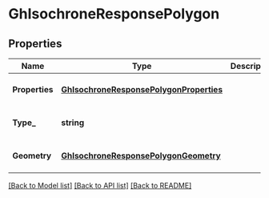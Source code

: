# GhIsochroneResponsePolygon

## Properties
Name | Type | Description | Notes
------------ | ------------- | ------------- | -------------
**Properties** | [**GhIsochroneResponsePolygonProperties**](GHIsochroneResponsePolygon_properties.md) |  | [optional] [default to null]
**Type_** | **string** |  | [optional] [default to null]
**Geometry** | [**GhIsochroneResponsePolygonGeometry**](GHIsochroneResponsePolygon_geometry.md) |  | [optional] [default to null]

[[Back to Model list]](../README.md#documentation-for-models) [[Back to API list]](../README.md#documentation-for-api-endpoints) [[Back to README]](../README.md)


